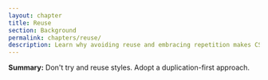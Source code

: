 ```yaml
---
layout: chapter
title: Reuse
section: Background
permalink: chapters/reuse/
description: Learn why avoiding reuse and embracing repetition makes CSS maintenance easier.
---
```


**Summary:** Don't try and reuse styles. Adopt a duplication-first approach.